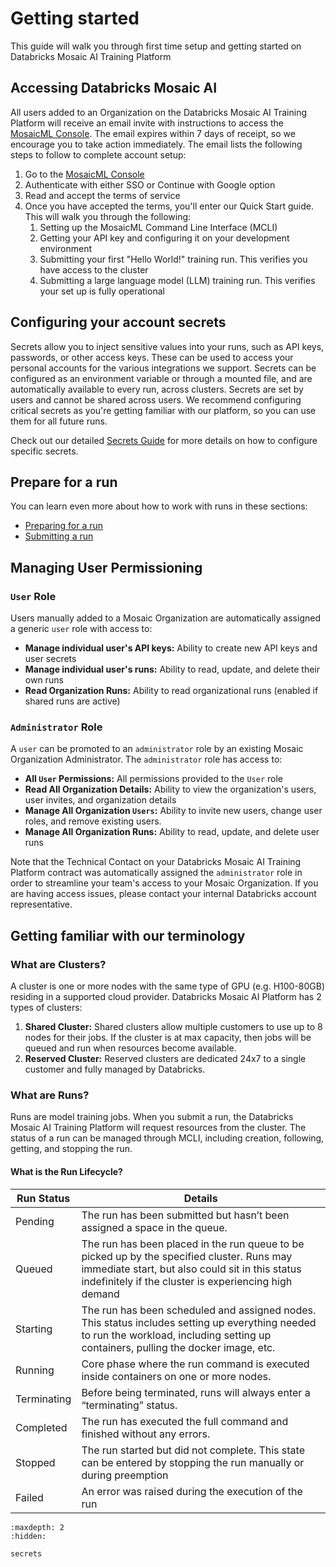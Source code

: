 # Getting started
This guide will walk you through first time setup and getting started on Databricks Mosaic AI Training Platform


## Accessing Databricks Mosaic AI
All users added to an Organization on the Databricks Mosaic AI Training Platform will receive an email invite with instructions to access the [MosaicML Console](https://console.mosaicml.com/). 
The email expires within 7 days of receipt, so we encourage you to take action immediately. The email lists the following steps to follow to complete account setup:
1. Go to the [MosaicML Console](https://console.mosaicml.com/)
2. Authenticate with either SSO or Continue with Google option
3. Read and accept the terms of service
4. Once you have accepted the terms, you'll enter our Quick Start guide. This will walk you through the following:
    1. Setting up the MosaicML Command Line Interface (MCLI)
    2. Getting your API key and configuring it on your development environment
    3. Submitting your first "Hello World!" training run. This verifies you have access to the cluster
    4. Submitting a large language model (LLM) training run. This verifies your set up is fully operational

## Configuring your account secrets

Secrets allow you to inject sensitive values into your runs, such as API keys, passwords, or other access keys. These can be used to access your personal accounts for the various integrations we support. Secrets can be configured as an environment variable or through a mounted file, and are automatically available to every run, across clusters. Secrets are set by users and cannot be shared across users. We recommend configuring critical secrets as you're getting familiar with our platform, so you can use them for all future runs. 

Check out our detailed [Secrets Guide](secrets.md) for more details on how to configure specific secrets. 

## Prepare for a run
You can learn even more about how to work with runs in these sections:
* [Preparing for a run](../run_commands/index.md)
* [Submitting a run](../submitting_run/index.md)

## Managing User Permissioning
### `User` Role
Users manually added to a Mosaic Organization are automatically assigned a generic `user` role with access to:
- **Manage individual user's API keys:** Ability to create new API keys and user secrets
- **Manage individual user's runs:** Ability to read, update, and delete their own runs
- **Read Organization Runs:** Ability to read organizational runs (enabled if shared runs are active)

### `Administrator` Role
A `user` can be promoted to an `administrator` role by an existing Mosaic Organization Administrator. The `administrator` role has access to:
- **All `User` Permissions:** All permissions provided to the `User` role
- **Read All Organization Details:** Ability to view the organization's users, user invites, and organization details
- **Manage All Organization `Users`:** Ability to invite new users, change user roles, and remove existing users.
- **Manage All Organization Runs:** Ability to read, update, and delete user runs

Note that the Technical Contact on your Databricks Mosaic AI Training Platform contract was automatically assigned the `administrator` role in order to streamline your team's access to your Mosaic Organization. If you are having access issues, please contact your internal Databricks account representative.


## Getting familiar with our terminology

### What are Clusters?
A cluster is one or more nodes with the same type of GPU (e.g. H100-80GB) residing in a supported cloud provider. Databricks Mosaic AI Platform has 2 types of clusters:
  1. **Shared Cluster:** Shared clusters allow multiple customers to use up to 8 nodes for their jobs. If the cluster is at max capacity, then jobs will be queued and run when resources become available.
  2. **Reserved Cluster:** Reserved clusters are dedicated 24x7 to a single customer and fully managed by Databricks.

### What are Runs?
Runs are model training jobs. When you submit a run, the Databricks Mosaic AI Training Platform will request resources from the cluster. The status of a run can be managed through MCLI, including creation, following, getting, and stopping the run.

#### What is the Run Lifecycle?
| Run Status  | Details                                                                                                                                                                                                |
| ----------- | ------------------------------------------------------------------------------------------------------------------------------------------------------------------------------------------------------ |
| Pending     | The run has been submitted but hasn’t been assigned a space in the queue.                                                                                                                              |
| Queued      | The run has been placed in the run queue to be picked up by the specified cluster. Runs may immediate start, but also could sit in this status indefinitely if the cluster is experiencing high demand |
| Starting    | The run has been scheduled and assigned nodes. This status includes setting up everything needed to run the workload, including setting up containers, pulling the docker image, etc.                  |
| Running     | Core phase where the run command is executed inside containers on one or more nodes.                                                                                                                   |
| Terminating | Before being terminated, runs will always enter a “terminating” status.                                                                                                                                |
| Completed   | The run has executed the full command and finished without any errors.                                                                                                                                 |
| Stopped     | The run started but did not complete. This state can be entered by stopping the run manually or during preemption                                                                                      |
| Failed      | An error was raised during the execution of the run                                                                                                                                                    |

```{toctree}
:maxdepth: 2
:hidden:

secrets